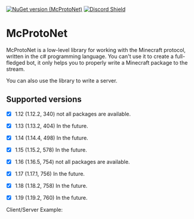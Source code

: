 
[![NuGet version (McProtoNet)](https://img.shields.io/nuget/v/McProtoNet?style=flat-square)](https://www.nuget.org/packages/McProtoNet/) 
[![Discord Shield](https://discordapp.com/api/guilds/1015980011041329164/widget.png?style=shield)](https://discord.gg/EbDV2wrzv7)



# McProtoNet
McProtoNet is a low-level library for working with the Minecraft protocol, written in the c# programming language. You can't use it to create a full-fledged bot, it only helps you to properly write a Minecraft package to the stream. 

You can also use the library to write a server.


## Supported versions
- [x] 1.12 (1.12.2, 340) not all packages are available. 
- [x] 1.13 (1.13.2, 404) In the future. 
- [x] 1.14 (1.14.4, 498) In the future.
- [x] 1.15 (1.15.2, 578) In the future.
- [x] 1.16 (1.16.5, 754) not all packages are available. 
- [x] 1.17 (1.17.1, 756) In the future.
- [x] 1.18 (1.18.2, 758) In the future.
- [x] 1.19 (1.19.2, 760) In the future.


Client/Server Example: 